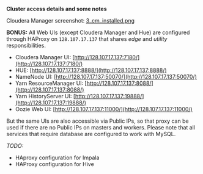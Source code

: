 **Cluster access details and some notes**

Cloudera Manager screenshot: [3_cm_installed.png](3_cm_installed.png)

**BONUS:** All Web UIs (except Cloudera Manager and Hue) are configured through HAProxy on `128.107.17.137` that shares *edge* and *utility* responsibilities.

* Cloudera Manager UI: [http://128.107.17.137:7180/](http://128.107.17.137:7180/)
* HUE: [http://128.107.17.137:8888/](http://128.107.17.137:8888/)
* NameNode UI: [http://128.107.17.137:50070/](http://128.107.17.137:50070/)
* Yarn ResourceManager UI: [http://128.107.17.137:8088/](http://128.107.17.137:8088/)
* Yarn HistoryServer UI: [http://128.107.17.137:19888/](http://128.107.17.137:19888/)
* Oozie Web UI: [http://128.107.17.137:11000/](http://128.107.17.137:11000/)

But the same UIs are also accessible via Public IPs, so that proxy can be used if there are no Public IPs on masters and workers.
Please note that all services that require database are configured to work with MySQL.

*TODO:* 
* HAproxy configuration for Impala
* HAProxy configuration for Hive

